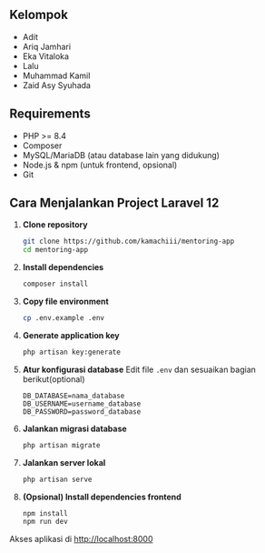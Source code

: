 ## Kelompok

- Adit
- Ariq Jamhari
- Eka Vitaloka
- Lalu
- Muhammad Kamil
- Zaid Asy Syuhada

## Requirements

- PHP >= 8.4
- Composer
- MySQL/MariaDB (atau database lain yang didukung)
- Node.js & npm (untuk frontend, opsional)
- Git

## Cara Menjalankan Project Laravel 12

1. **Clone repository**
    ```bash
    git clone https://github.com/kamachiii/mentoring-app
    cd mentoring-app
    ```

2. **Install dependencies**
    ```bash
    composer install
    ```

3. **Copy file environment**
    ```bash
    cp .env.example .env
    ```

4. **Generate application key**
    ```bash
    php artisan key:generate
    ```

5. **Atur konfigurasi database**
    Edit file `.env` dan sesuaikan bagian berikut(optional)
    ```
    DB_DATABASE=nama_database
    DB_USERNAME=username_database
    DB_PASSWORD=password_database
    ```

6. **Jalankan migrasi database**
    ```bash
    php artisan migrate
    ```

7. **Jalankan server lokal**
    ```bash
    php artisan serve
    ```

8. **(Opsional) Install dependencies frontend**
    ```bash
    npm install
    npm run dev
    ```

Akses aplikasi di [http://localhost:8000](http://localhost:8000)
